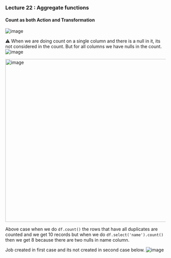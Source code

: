 ### Lecture 22 : Aggregate functions

#### Count as both Action and Transformation

![image](https://github.com/user-attachments/assets/d2cd9647-fc8a-4247-b04e-539a48331f76)

⚠️ When we are doing count on a single column and there is a null in it, its not considered in the count. But for all columns we have nulls in the count.
![image](https://github.com/user-attachments/assets/1ae8b278-3675-439c-9b12-8853064c9f3a)

<img width="887" height="510" alt="image" src="https://github.com/user-attachments/assets/63d7afe9-10ab-4392-8f1a-5fc87eb50eaa" />

Above case when we do ```df.count()``` the rows that have all duplicates are counted and we get 10 records but when we do ```df.select('name').count()``` then we get 8 because there are two nulls in name column.


Job created in first case and its not created in second case below.
![image](https://github.com/user-attachments/assets/8a771986-85e2-465d-a2c4-d4a2bd86dfca)